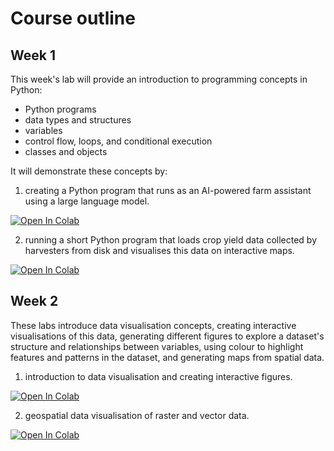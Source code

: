 # Course outline

## Week 1

This week's lab will provide an introduction to programming concepts in Python:

* Python programs
* data types and structures
* variables
* control flow, loops, and conditional execution
* classes and objects

It will demonstrate these concepts by:

1) creating a Python program that runs as an AI-powered farm assistant using a large language model.

<a href="https://colab.research.google.com/github/geog3300-agri3003/coursebook/blob/main/docs/notebooks/week-1_1.ipynb" target="_blank">
  <img src="https://colab.research.google.com/assets/colab-badge.svg" alt="Open In Colab"/>
</a>

2) running a short Python program that loads crop yield data collected by harvesters from disk and visualises this data on interactive maps.

<a href="https://colab.research.google.com/github/geog3300-agri3003/coursebook/blob/main/docs/notebooks/week-1_2.ipynb" target="_blank">
  <img src="https://colab.research.google.com/assets/colab-badge.svg" alt="Open In Colab"/>
</a>

## Week 2

These labs introduce data visualisation concepts, creating interactive visualisations of this data, generating different figures to explore a dataset's structure and relationships between variables, using colour to highlight features and patterns in the dataset, and generating maps from spatial data.

1) introduction to data visualisation and creating interactive figures.

<a href="https://colab.research.google.com/github/geog3300-agri3003/coursebook/blob/main/docs/notebooks/week-2_1.ipynb" target="_blank">
  <img src="https://colab.research.google.com/assets/colab-badge.svg" alt="Open In Colab"/>
</a>

2) geospatial data visualisation of raster and vector data.

<a href="https://colab.research.google.com/github/geog3300-agri3003/coursebook/blob/main/docs/notebooks/week-2_2.ipynb" target="_blank">
  <img src="https://colab.research.google.com/assets/colab-badge.svg" alt="Open In Colab"/>
</a>



